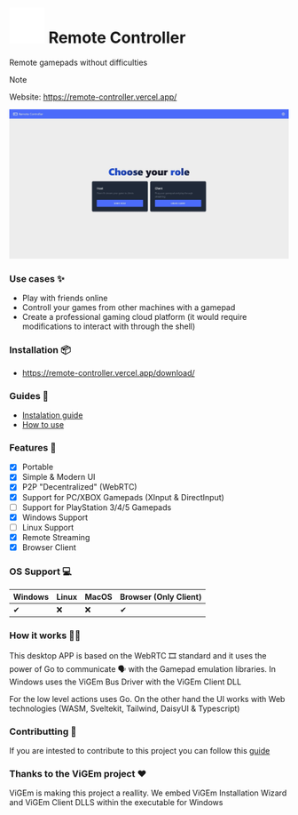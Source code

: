 # ![Gamepad](./frontend/src/lib/assets/gamepad.svg) Remote Controller 
Remote gamepads without difficulties

> [!Note]
> Website: 
> https://remote-controller.vercel.app/ 

![Example Image from the Desktop APP](./assets/example.jpg)

### Use cases ✨

- Play with friends online
- Controll your games from other machines with a gamepad
- Create a professional gaming cloud platform (it would require modifications to interact with through the shell)

### Installation 📦

- https://remote-controller.vercel.app/download/

### Guides 📘

- [Instalation guide](https://remote-controller.vercel.app/info/guides/installation/)
- [How to use](https://remote-controller.vercel.app/info/guides/how-to-use/)

### Features 🧩

- [x] Portable
- [x] Simple & Modern UI
- [x] P2P "Decentralized" (WebRTC)
- [x] Support for PC/XBOX Gamepads (XInput & DirectInput)
- [ ] Support for PlayStation 3/4/5 Gamepads
- [x] Windows Support
- [ ] Linux Support 
- [x] Remote Streaming
- [x] Browser Client

### OS Support 💻

| Windows 	| Linux 	| MacOS 	| Browser (Only Client) 	|
|---------	|-------	|-------	|---------	|
| ✔       	| ❌     	| ❌     	| ✔       	|

### How it works 👷‍♂️

This desktop APP is based on the WebRTC 🎞 standard and it uses the power of Go to communicate 🗣 with the Gamepad emulation libraries.
In Windows uses the ViGEm Bus Driver with the ViGEm Client DLL

For the low level actions uses Go.
On the other hand the UI works with Web technologies (WASM, Sveltekit, Tailwind, DaisyUI & Typescript)

### Contributting 🤝

If you are intested to contribute to this project you can follow this [guide](./CONTRIBUTING.md)

### Thanks to the ViGEm project ♥
ViGEm is making this project a reallity. We embed ViGEm Installation Wizard and ViGEm Client DLLS within the executable for Windows
